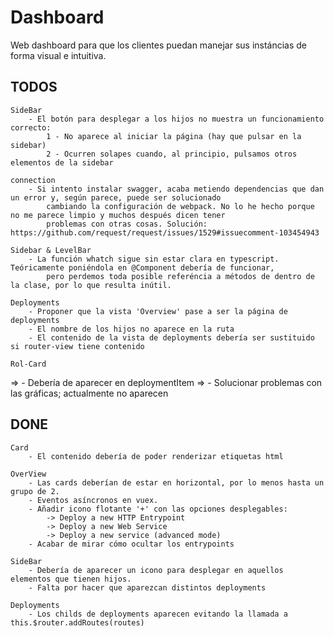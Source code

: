 # Dashboard
Web dashboard para que los clientes puedan manejar sus instáncias de forma visual e intuitiva.


TODOS
---------------------------------------------------------
    SideBar
        - El botón para desplegar a los hijos no muestra un funcionamiento correcto:
            1 - No aparece al iniciar la página (hay que pulsar en la sidebar)
            2 - Ocurren solapes cuando, al principio, pulsamos otros elementos de la sidebar
    
    connection
        - Si intento instalar swagger, acaba metiendo dependencias que dan un error y, según parece, puede ser solucionado
            cambiando la configuración de webpack. No lo he hecho porque no me parece limpio y muchos después dicen tener
            problemas con otras cosas. Solución: https://github.com/request/request/issues/1529#issuecomment-103454943

    Sidebar & LevelBar
        - La función whatch sigue sin estar clara en typescript. Teóricamente poniéndola en @Component debería de funcionar,
            pero perdemos toda posible referéncia a métodos de dentro de la clase, por lo que resulta inútil.
    
    Deployments
        - Proponer que la vista 'Overview' pase a ser la página de deployments
        - El nombre de los hijos no aparece en la ruta
        - El contenido de la vista de deployments debería ser sustituido si router-view tiene contenido

    Rol-Card
=>        - Debería de aparecer en deploymentItem
=>        - Solucionar problemas con las gráficas; actualmente no aparecen

DONE
---------------------------------------------------------
    Card
        - El contenido debería de poder renderizar etiquetas html

    OverView
        - Las cards deberían de estar en horizontal, por lo menos hasta un grupo de 2.
        - Eventos asíncronos en vuex.
        - Añadir icono flotante '+' con las opciones desplegables:
            -> Deploy a new HTTP Entrypoint
            -> Deploy a new Web Service
            -> Deploy a new service (advanced mode)
        - Acabar de mirar cómo ocultar los entrypoints

    SideBar
        - Debería de aparecer un icono para desplegar en aquellos elementos que tienen hijos.
        - Falta por hacer que aparezcan distintos deployments

    Deployments
        - Los childs de deployments aparecen evitando la llamada a this.$router.addRoutes(routes)
